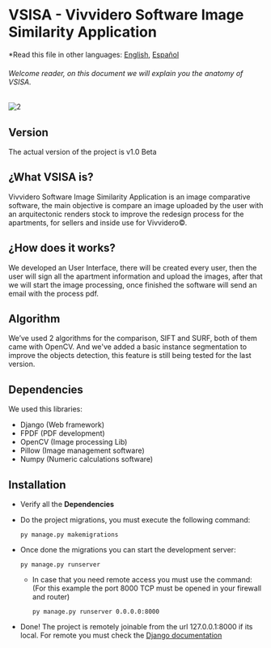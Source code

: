# VSISA - Vivvidero Software Image Similarity Application

*Read this file in other languages: [English](README.md), [Español](README_ES.md)

###### Welcome reader, on this document we will explain you the anatomy of VSISA.

![2](https://user-images.githubusercontent.com/63880943/164364813-32a9ba10-1e65-4569-b97d-e3aa936109d4.jpg)

## Version

The actual version of the project is v1.0 Beta

## ¿What VSISA is?

Vivvidero Software Image Similarity Application is an image comparative software, the main objective is compare an image uploaded by the user with an arquitectonic renders stock
to improve the redesign process for the apartments, for sellers and inside use for Vivvidero©.

## ¿How does it works?

We developed an User Interface, there will be created every user, then the user will sign all the apartment information and upload the images, after that
we will start the image processing, once finished the software will send an email with the process pdf.

## Algorithm

We’ve used 2 algorithms for the comparison, SIFT and SURF, both of them came with OpenCV. And we've added a basic instance segmentation to improve 
the objects detection, this feature is still being tested for the last version.

## Dependencies

  We used this libraries:
  
  - Django (Web framework)
  - FPDF (PDF development)
  - OpenCV (Image processing Lib)
  - Pillow (Image management software)
  - Numpy (Numeric calculations software)

## Installation

  - Verify all the **Dependencies**
  - Do the project migrations, you must execute the following command:
  
    ```
    py manage.py makemigrations
    ```
  - Once done the migrations you can start the development server:
  
    ```
    py manage.py runserver
    ```
    - In case that you need remote access you must use the command: (For this example the port 8000 TCP must be opened in your firewall and router)
    
      ```
      py manage.py runserver 0.0.0.0:8000
      ```
      
  - Done! The project is remotely joinable from the url 127.0.0.1:8000 if its local. For remote you must check the [Django documentation](https://docs.djangoproject.com/en/4.0/)


    
    
  
  


 

